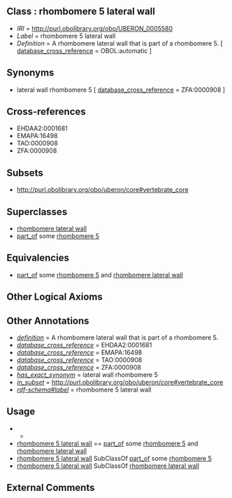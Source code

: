 
## Class : rhombomere 5 lateral wall

 * *IRI* = http://purl.obolibrary.org/obo/UBERON_0005580
 * *Label* = rhombomere 5 lateral wall
 * *Definition* = A rhombomere lateral wall that is part of a rhombomere 5. [ [database_cross_reference](../../ef/oboInOwl#hasDbXref.md) = OBOL:automatic ]

## Synonyms

 * lateral wall rhombomere 5 [ [database_cross_reference](../../ef/oboInOwl#hasDbXref.md) = ZFA:0000908 ]

## Cross-references

 * EHDAA2:0001681
 * EMAPA:16498
 * TAO:0000908
 * ZFA:0000908

## Subsets

 * http://purl.obolibrary.org/obo/uberon/core#vertebrate_core

## Superclasses

 * [rhombomere lateral wall](../../UBERON/01/UBERON_0005501.md)
 * [part_of](../../BFO/50/BFO_0000050.md) some [rhombomere 5](../../UBERON/15/UBERON_0005515.md)

## Equivalencies

 * [part_of](../../BFO/50/BFO_0000050.md) some [rhombomere 5](../../UBERON/15/UBERON_0005515.md) and [rhombomere lateral wall](../../UBERON/01/UBERON_0005501.md)

## Other Logical Axioms


## Other Annotations

 * *[definition](../../IAO/15/IAO_0000115.md)* = A rhombomere lateral wall that is part of a rhombomere 5.
 * *[database_cross_reference](../../ef/oboInOwl#hasDbXref.md)* = EHDAA2:0001681
 * *[database_cross_reference](../../ef/oboInOwl#hasDbXref.md)* = EMAPA:16498
 * *[database_cross_reference](../../ef/oboInOwl#hasDbXref.md)* = TAO:0000908
 * *[database_cross_reference](../../ef/oboInOwl#hasDbXref.md)* = ZFA:0000908
 * *[has_exact_synonym](../../ym/oboInOwl#hasExactSynonym.md)* = lateral wall rhombomere 5
 * *[in_subset](../../et/oboInOwl#inSubset.md)* = http://purl.obolibrary.org/obo/uberon/core#vertebrate_core
 * *[rdf-schema#label](../../el/rdf-schema#label.md)* = rhombomere 5 lateral wall

## Usage

 * -
 * [rhombomere 5 lateral wall](../../UBERON/80/UBERON_0005580.md) == [part_of](../../BFO/50/BFO_0000050.md) some [rhombomere 5](../../UBERON/15/UBERON_0005515.md) and [rhombomere lateral wall](../../UBERON/01/UBERON_0005501.md)
 * [rhombomere 5 lateral wall](../../UBERON/80/UBERON_0005580.md) SubClassOf [part_of](../../BFO/50/BFO_0000050.md) some [rhombomere 5](../../UBERON/15/UBERON_0005515.md)
 * [rhombomere 5 lateral wall](../../UBERON/80/UBERON_0005580.md) SubClassOf [rhombomere lateral wall](../../UBERON/01/UBERON_0005501.md)

## External Comments

